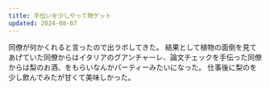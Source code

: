 ```yaml
---
title: 手伝いを少しやって物ゲット
updated: 2024-08-07
---
```


同僚が何かくれると言ったので出ラボしてきた。
結果として植物の面倒を見てあげていた同僚からはイタリアのグアンチャーレ、論文チェックを手伝った同僚からは梨のお酒、をもらいなんかパーティーみたいになった。
仕事後に梨のを少し飲んでみたが甘くて美味しかった。
